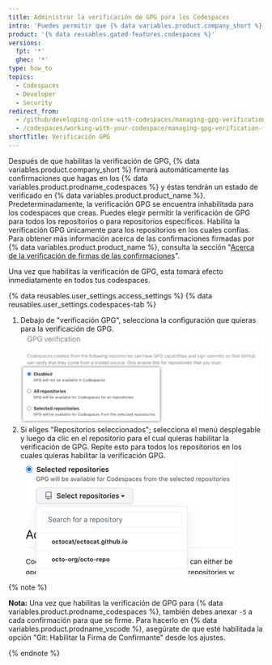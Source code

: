 ```yaml
---
title: Administrar la verificación de GPG para los Codespaces
intro: 'Puedes permitir que {% data variables.product.company_short %} utilice automáticamente GPG para firmar las confirmaciones que haces en tus codespaces para que otras personas puedan tener la confianza de que los cambios vienen de una fuente confiable.'
product: '{% data reusables.gated-features.codespaces %}'
versions:
  fpt: '*'
  ghec: '*'
type: how_to
topics:
  - Codespaces
  - Developer
  - Security
redirect_from:
  - /github/developing-online-with-codespaces/managing-gpg-verification-for-codespaces
  - /codespaces/working-with-your-codespace/managing-gpg-verification-for-codespaces
shortTitle: Verificación GPG
---
```


 

Después de que habilitas la verificación de GPG, {% data variables.product.company_short %} firmará automáticamente las confirmaciones que hagas en los {% data variables.product.prodname_codespaces %} y éstas tendrán un estado de verificado en {% data variables.product.product_name %}. Predeterminadamente, la verificación GPG se encuentra inhabilitada para los codespaces que creas. Puedes elegir permitir la verificación de GPG para todos los repositorios o para repositorios específicos. Habilita la verificación GPG únicamente para los repositorios en los cuales confías. Para obtener más información acerca de las confirmaciones firmadas por {% data variables.product.product_name %}, consulta la sección "[Acerca de la verificación de firmas de las confirmaciones](/github/authenticating-to-github/about-commit-signature-verification)".

Una vez que habilitas la verificación de GPG, esta tomará efecto inmediatamente en todos tus codespaces.

{% data reusables.user_settings.access_settings %}
{% data reusables.user_settings.codespaces-tab %}
1. Debajo de "verificación GPG", selecciona la configuración que quieras para la verificación de GPG. ![Botones radiales para administrar la verificación GPG](/assets/images/help/settings/codespaces-gpg-verification-radio-buttons.png)
1. Si eliges "Repositorios seleccionados"; selecciona el menú desplegable y luego da clic en el repositorio para el cual quieras habilitar la verificación de GPG. Repite esto para todos los repositorios en los cuales quieras habilitar la verificación GPG. ![Menú desplegable de "Repositorios seleccionados"](/assets/images/help/settings/codespaces-gpg-verification-repository-drop-down.png)


{% note %}

**Nota:** Una vez que habilitas la verificación de GPG para {% data variables.product.prodname_codespaces %}, también debes anexar `-S` a cada confirmación para que se firme. Para hacerlo en {% data variables.product.prodname_vscode %}, asegúrate de que esté habilitada la opción "Git: Habilitar la Firma de Confirmante" desde los ajustes.

{% endnote %}
